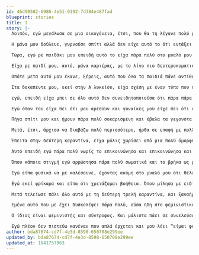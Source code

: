 ```yaml
---
id: 46d90582-6986-4e51-9192-7d384e487fad
blueprint: stories
title: Ι
story: |-
  Λοιπόν, εγώ μεγάλωσα σε μια οικογένεια, έτσι, που θα τη λέγανε πολύ μητριαρχική, με την έννοια του ότι δεν μεγάλωσα τόσο πολύ με το στερεότυπο που μας δίνει η πατριαρχία, ειδικά στην Ελλάδα, ότι είναι η γυναίκα. 

  Η μάνα μου δούλευε, γυρνούσε σπίτι αλλά δεν είχε αυτό το ότι εντάξει τώρα είμαι μάνα οπότε θα τα αναλάβω όλα πάνω μου. Δεν ήταν ακριβώς ότι τα μοιραζόταν με τον πατέρα μου γιατί υπερεργαζότανε, αλλά είχε βρει έναν τρόπο ώστε να μην έχει πάρει όλο αυτό που η πατριαρχία λέει ότι είναι μητρότητα. Δηλαδή ότι σφάζομαι οπωσδήποτε για τα παιδιά μου, είναι πάντα τα παιδιά μου προτεραιότητα και επίσης δεν είδα ποτέ τη μάνα μου να είναι παθητική προς οποιοδήποτε παλιμπαιδισμό του πατέρα γιατί ο άνδρας στην πατριαρχία έχει αυτό το να μπορεί να είναι έφηβος για πάντα και η γυναίκα να πρέπει να είναι από πίσω και να τον μαζεύει σε μια ετεροκανονική σχέση. Και επίσης αυτό που είχα πάντα σαν πρότυπο και από τις γιαγιάδες μου ήδη ήταν το ότι πρέπει να μάθεις ότι δεν πρέπει ποτέ να εξαρτηθείς από έναν άντρα. Το οποίο η μητέρα μου το μετέφρασε ότι πρέπει να σπουδάσεις, να ξέρεις ότι θα έχεις πάντα τη δουλειά σου, ότι θα μπορείς να ξεφύγεις από ένα πλαίσιο σχέσης όπου είσαι εξαρτημένη και δεν μπορείς να φύγεις γιατί αν φύγεις θα πεθάνεις της πείνας. 

  Τώρα, εγώ ρε παιδάκι μου επειδή αυτό το είχα πάρα πολύ στο μυαλό μου ότι έτσι λειτουργεί και οι γυναίκες πάντα θα δουλεύουνε και είναι νομικές, έχουν τα λεφτά τους και δεν ρωτάνε ποτέ τον άντρα τους τι θα κάνουν τα λεφτά τους, θεωρούσα ότι είναι έτσι και η πρώτη μου επαφή με σπίτι που η γυναίκα είτε το παρουσιάζουν ως δικές τους επιλογές και δεν ξέρω κατά πόσο ήταν όντως μια συνειδητή επιλογή να κάτσει σπίτι να μεγαλώσει τα παιδιά όσο ο άντρας βγαίνει, δουλεύει και δεν έχει καμία εμπλοκή, θυμάμαι ότι με είχε ξενίσει πάρα πολύ, είχα δυσκολευτεί πάρα πολύ ακόμα και να κάνω παρέα με αυτά τα παιδάκια στο σχολείο που δεν είχα τη συνειδητοποίηση του φεμινισμού απλά ήξερα ότι εμένα η οικογένεια μου δεν λειτουργεί έτσι. 

  Είχα ρε παιδί μου, αυτό, μάνα καριέρας, με το λίγο πιο δευτεροκυματικό του φεμινισμού. Αργότερα όμως κι επειδή κι εγώ είμαι παιδί έτσι των zeros, εντάξει, δεν μπορούσα να πω ότι αντιλαμβανόμουν τόσο πολύ την πατριαρχία, με την έννοια ότι είχα πάντα θέματα με το σώμα μου, είχα διατροφικές διαταραχές, δεν μου άρεσε….ένιωθα ότι έχω μικρό στήθος, ότι δεν είμαι τόσο ωραία, έχω παραπάνω τριχοφυΐα, αλλά αυτά δεν τα είχα μεταφράσει ποτέ στο ότι προέρχεται από την πατριαρχία και είχα μάθει να τα μισώ αυτά στον εαυτό μου. Να με βλέπω πάντα ως χοντρή, πάντα ως άσχημη και πίστευα ότι φταίει κάτι μέσα μου, ότι εγώ είμαι έτσι πρώτον αλλά κι εγώ δεν μπορώ να μ’αγαπήσω γιατί εγώ είμαι χαλασμένη. 

  Οπότε μετά αυτό μου έκανε, ξέρεις, αυτό που όλα τα παιδιά πάνε αντίθετα στους γονείς τους, εμένα με έκανε έτσι να βλέπω τις φεμινίστριες ως αυτές τις τρελές με τις αξύριστες μασχάλες, που είναι υπερβολικές και έλα μωρέ αφού ψηφίζουμε και δουλεύουμε είμαστε μια χαρά. 

  Στα δεκαπέντε μου, εκεί στην Α λυκείου, είχα σχέση με έναν τύπο που ήτανε αυτό που ονειρευόμουν γιατί ήταν έτσι 2-3 χρόνια μεγαλύτερος, μόλις είχε τελειώσει το σχολείο, σπούδαζε σκηνοθεσία, ήτανε vegan, ήταν ανθρωπιστής, ήτανε χίπις, οπότε είπα, wow, έχω πιάσει την καλή, ήτανε έτσι. πανέμορφος, όλες μου οι φίλες -γιατί είχα ήδη μπει στους εναλλακτικούς, με πολλά εισαγωγικά, κύκλους του λυκείου- ξέρεις, ζηλεύανε, και πότε θα έρθει αυτός να είμαστε όλοι μαζί, 

  εγώ, επειδή είχα μπει σε όλο αυτό δεν συνειδητοποιούσα ότι πάρα πάρα πολλές φορές το “είσαι πάρα πολύ βαμμένη, γιατί είσαι πάρα πολύ βαμμένη;”, “αυτό που φοράς είναι πάρα πολύ κοντό”, “γιατί φοράς τακούνια;” ή έχουμε βγει “γιατί τρως τόσο πολύ;”, εγώ δεν το έβλεπα ώς κακοποίηση, το έβλεπα ως ότι “κοίτα το αγόρι μου προσπαθεί να με κάνει κι εμένα την τέλεια, vegan, καλλιτέχνιδα”, απλά κάτι μέσα μου ένιωθε τρελή πίεση. Δηλαδή ένιωθα ότι δεν ήθελα να τον βλέπω. Θυμάμαι, έχουμε πάει διακοπές με τους γονείς μου, τελευταίες διακοπές που πήγα μαζί τους και με έπαιρνε τηλέφωνο και είχε έρθει ο καλύτερος μου φίλος, ο οποίος, όχι ότι έχει σημασία αλλά είναι και πάρα πολύ γκέι ρε παιδάκι μου, δεν έχει καμία σημασία απλά ξέρεις είναι το έξτρα της πατριαρχίας, και τον άκουσε από πίσω να μιλάει και μου ούρλιαζε, ότι ποιος είναι αυτός, και είσαι με άλλον άντρα, και που είσαι και μου είχες πει..και εγώ ήμουν 15.. 

  Εγώ όταν του είχα πει ότι μου αρέσουν και γυναίκες μου είχε πει ότι όλο αυτό είναι στο κεφάλι μου και απλά περνάω τη φάση μου και ότι εμείς είμαστε φτιαγμένοι ο ένας για τον άλλον οπότε εντάξει, δεν δίνει σημασία σε αυτό. Μέχρι που κάποια στιγμή βρεθήκαμε σε ένα πάρτυ, εγώ για κάποιο λόγο απέφευγα πάρα πολύ να κάνω σεξ μαζί του, και σε αυτό το πάρτυ έγινε πάρα πολύ παραβιαστικός, εντέλει με βίασε, εγώ δεν το συνειδητοποίησα, και κάποια στιγμή εκεί στη Δευτέρα, Τρίτη Λυκείου, άρχισα να εμπλέκομαι πολύ έντονα με το αντιφασιστικό και το εργατικό κίνημα, και κάποια στιγμή ήμουνα, αφού έχω δώσει πανελλήνιες σε ένα τύπου ρεμπέτικο πάρτυ και γνωρίζω μια κοπέλα η οποία ήρθε πάρα πολύ σκασμένη από τα δικά της και εμένα μου βγήκε μια φροντιστικότητα από το πουθενά, ότι “τι έχεις; να σε βοηθήσω;” και μου λέει “τίποτα, απλά είδα τον βιαστή μου”. Εγώ παθαίνω σοκ γιατί μέχρι τότε δεν έχω ξαναμιλήσει, δεν έχω ξαναέρθει σε επαφή με επιζώσα. Δηλαδή είχα τον βιασμό στο μυαλό μου ως αυτό που γίνεται σε ένα σοκάκι, τα βράδια και είναι μια στις χίλιες, οπότε δεν θα έρθω ποτέ στη ζωή μου σε επαφή με θύμα βιασμού και είναι κάτι πάρα πολύ μακρυά από μένα. Και αρχίζουμε να μιλάμε, και έγινε πάρα πολύ συναισθηματική και ήτανε και μεθυσμένη οπότε έκανε ένα oversharing τεράστιο και άρχισε αυτό που μου λέει να είναι αυτό που έχω βιώσει ακριβώς. Και είναι η πρώτη φορά που θυμάμαι ότι γύρισα και πάρα πολύ κυνικά της είπα “Α, αυτό μου έχει συμβεί και μένα”. Και ότι πάγωσε και μετά συνειδητοποίησα και λέω “Ω σκατά, αυτό μου έχει συμβεί και μένα. 

  Πήγα σπίτι μου και ήμουν πάρα πολύ σοκαρισμένη και έβαλα τα γεγονότα κάτω και είπα ότι οκ γιατί δεν είπα ποτέ σε κανέναν τι συνέβη; Και γιατί εγώ ήταν βίαιο και είχα παγώσει αλλά δεν το μετέφρασα ποτέ; Και άρχισα να διαβάζω για τον ενδοσυντροφικό βιασμό, στον οποίο εγώ δεν πίστευα γιατί στο μυαλό μου ήταν ότι αφού καυλώνεις πάντα με αυτόν πως γίνεται να σε βιάσει ξέρω ’γώ. 

  Μετά, έτσι, άρχισα να διαβάζω πολύ περισσότερο, ήρθα σε επαφή με πολλά φεμινιστά, ήμουν ήδη στο queer κίνημα, είχα πιάσει και τη δουλειά μου σε έναν queer θίασο, και μετά με την δολοφονία του Ζακ ήρθα σε πάρα πολύ έντονη επαφή όντως με το φεμινιστικό κίνημα. Δηλαδή πήγα στις πρώτες μου συνελεύσεις και άρχισα να μιλάω πολύ και βρήκα τη Σοφία την κουμπάρα μου και αρχίσαμε πολύ, πολύ να μιλάμε και θυμάμαι ότι το πρώτο έτσι εύσημο που πήρα ούσα φεμινίστρια, μου είναι ακόμα πάρα πολύ δύσκολο να πω ότι είμαι είτε φεμινίστρια είτε ακτιβίστρια, δηλαδή νιώθω ότι είναι πάρα πολύ βαρείς τίτλοι, ήταν όταν κάποια στιγμή κάτι έλεγε ένας φίλος μας ο οποίος είναι ψάλτης και του απάντησα, που ήταν η πρώτη φορά με σεβασμό που απάντησα σε άνθρωπο που μιλάει για τη θρησκεία και του λέει η Σοφία “Κράτα το αυτό γιατί η Ιωάννα είναι η πιο σκληροπυρηνική φεμινίστρια που ξέρω". Όποτε ήταν το πρώτο εύσημο ότι “Wow, αυτό το άτομο το οποίο για μένα είναι πάνω σε ένα βάραθρο για το τι πρέπει να είμαι σαν άνθρωπος, με αναγνωρίζει. 

  Έπειτα στην δεύτερη καραντίνα, είχα μόλις χωρίσει από μια πολύ όμορφη σχέση που είχα 2,5 χρόνια, που ήταν πολύ όμορφος ο χωρισμός μείναμε πολύ καλοί φίλοι, οπότε εγώ είχα επουλώσει πάρα πολλές από τις πληγές του να έχεις πολύ κακή σχέση στα 15 σου γιατί κι αργότερα είχα σχέσεις αλλά πάλι κινούνταν γύρω από αυτό το πατριαρχικό τρόπο συνύπαρξης. Ψιλοξέχασα ότι όλα αυτά που διαβάζω είναι ακόμα κοντά μου, δηλαδή υπάρχουν ακόμα εκεί έξω. Το έβλεπα λίγο ακαδημαϊκό φεμινισμό. Και γνώρισα έναν τύπο με τον οποίο υπήρξε πάρα πολύ πάθος πάρα πολύ νωρίς και αυτός μου είχε επικοινωνήσει το ότι έχει θέματα, ζητήματα με την ψυχική του υγεία, ήξερα ότι παίρνει φαρμακευτική αγωγή, επειδή στο σπίτι μου έχω δυο επιζήσαντες από απόπειρες δεν μου φάνηκε καν περίεργο. 

  Αυτό επειδή εγώ πάρα πολύ νωρίς το επικοινώνησα και επικοινώνησα και το ότι έχω βιαστεί και ότι πάρα πολλές φορές μου είναι δύσκολο, ότι χρειάζομαι κάποιο χρόνο, ότι βιώνω το σεξ με έναν πάρα πολύ διαφορετικό τρόπο, αυτά άρχισε να τα εργαλειοποιεί πάρα πολύ νωρίς στη σχέση. Άρχισε με πάρα πολύ λίγα πράγματα, πάρα πολύ μικρά, όπως, είχε έρθει στη δουλειά μου και εγώ δεν μπορούσα να του δώσω σημασία γιατί δούλευα και μου έκανε μούτρα και όταν εγώ συνειδητοποίησα ότι το έκανε για αυτό μου είπε “Όχι, όχι είναι απλά έτσι η κατάθλιψη, οπότε εκεί που είμαι καλά, παύω να είμαι καλά”. Μετά έγινε αυτό όλο και πιο έντονο, όλο και πιο έντονο, όλο και πιο έντονο κι έφτασε σε ένα σημείο, είχε βρει πάρα πολύ ύπουλους τρόπους να με κακοποιεί και σωματικά πέρα από τη ψυχολογική κακοποίηση όπου μετά ας πούμε -το προηγούμενο βράδυ μπορεί να με είχε σπάσει στο ξύλο, να μάζευα κυριολεκτικά τα αίματα μου από κάτω και το επόμενο πρωί να μου έλεγε ότι “δεν το θυμάμαι, έπαθα μπλοκ άουτ, είναι από τα χάπια μου, πρέπει να αλλάξω τα χάπια μου”. 

  Όπου κάποια στιγμή εγώ αρρώστησα πάρα πολύ σωματικά και το βρήκα ως μια ευκαιρία να πάω στο πατρικό μου, γιατί μέναμε μαζί. Οπότε είπα ότι πρέπει να πάω, να πάρω τα χαρτιά μου, μπορεί να πάθω κάτι, να τα έχουμε αν πάμε στο νοσοκομείο, να έχω το ΑΜΚΑ μου, το βιβλιάριο μου κλπ. Και έφυγα και όντως χειροτέρεψε αλλά το εργαλειοποίηση πάρα πολύ για να ξεφύγω από αυτό το περιβάλλον. Αυτός άρχισε να λέει ότι θα αυτοκτονήσει κι έφτασε στο σημείο να μου στέλνει μηνύματα να μου λέει ότι “Θα αυτοκτονήσω και στο γράμμα γράφω ότι φταις εσύ και θα ζεις με αυτό για πάντα. Είναι το κρίμα στο λαιμό σου.” Μέχρι που κάποια στιγμή από την πάρα πολύ απειλή αυτός έπαθε ένα, εγώ θεωρούσα ότι είναι ψυχοσικό επεισόδιο. Βγήκε έξω, εγώ πήρα τηλέφωνο την αστυνομία γιατί εγώ όντως φοβήθηκα πάρα πολύ και για αυτόν και για ανθρώπους γύρω του, γιατί πάρα πολύ συχνά έβγαζε βία και προς άτομα γύρω του που εγώ έβαζα το σώμα μου ανάμεσα και εντέλει μεταφραζόταν βία σε μένα και εντέλει κατέληξε να γίνει βίαιη εισαγωγή του σε ίδρυμα που εκεί έγινε, μου είπαν οι γονείς του ότι θέλει να μου μιλήσει η γιατρός που τον έχει αναλάβει γιατί θεωρεί ότι δεν της τα λέει όλα, για να ξέρει τι αγωγή πρέπει να του δώσει, αν είναι πιο σοβαρή η κατάσταση από ότι κρίνουνε. 

  Εγώ είπα φυσικά να με καλέσουνε, έχοντας ακόμη στο μυαλό μου ότι θέλω να τον προστατεύσω, και με πήρε τηλέφωνο και μου είπε ότι “αυτό στο λέω off the record, δεν στο έχω πει ποτέ, δεν το γνωρίζεις, δεν ξέρω τι να κάνω αυτή τη στιγμή, όλοι οι υπόλοιποι γιατροί λένε ότι πρέπει να τον βγάλουμε γιατί όντως δεν έχει τίποτα και όλο αυτό κρίνουμε ότι είναι από προσπάθεια χειραγώγησης, δεν ισχύει δηλαδή τίποτα από αυτά που σου έχει πει, δεν βλέπουμε κανέναν άνθρωπο με αυτοκτονική τάση ή ακόμα και θέματα ψυχικής υγείας που να μπορούν διαγνωστούν, μου λέει, απλά εγώ φοβάμαι για σένα ως γυναίκα προς γυναίκα, βρες έναν τρόπο να μείνεις μακρυα του, δεν μπορώ να κάνω τίποτα αν εσύ η ίδια δεν θέλεις να το πας δικαστικά.” 

  Εγώ εκεί φρίκαρα και είπα ότι χρειάζομαι βοήθεια. Όπου μίλησα με ειδικούς, το αναλάβανε οι δικηγόροι. Ε δεν το πήγαμε εντέλει ποτέ δικαστικά γιατί δεν ήθελα να βιώσω τον επανατραυματισμό του να πρέπει να τα λέω συνέχεια σε μπάτσους, σε δικηγόρους, σε εισαγγελείς, σε ιατροδικαστές, σε ανακριτές, να αρχίσουνε να μου λένε “ναι αλλά εσύ γιατί δεν έφυγες, αφού ήταν όμως σχέση σου, βρε μήπως τα βλέπεις λίγο υπερβολικά, μήπως δεν είναι έτσι”, και το άφησα. 

  Μετά τελείωσε πάλι όλο αυτό με τη δεύτερη τρελή καραντίνα, και ξαναήρθα σε επαφή με άτομα τα οποία είχα χάσει λόγω αυτής της σχέσης, γιατί δεν με άφηνε να βλέπω τους φίλους μου, να γυρνάω στο σπίτι μου, ούτε να κάνω μπάνιο δεν με άφηνε ας πούμε μερικές φορές, πόσο μάλλον να δω φίλους. Το επικοινώνησα και είπαμε ότι πρέπει να γίνει μάλλον και κάτι συλλογικά. Έπειτα, ενώ το συζητούσαμε και κάναμε καλέσματα και κάπως δεν βγήκε, μετά έσκασε το me too ως τεράστια έκρηξη, και κάποια στιγμή μια φίλη μας την ακολούθησε ένα βανάκι και είπαμε οκ πλέον πρέπει να προστατεύσουμε η μια την άλλη. Και εκεί έγινε το κάλεσμα που είπαμε ότι χρειαζόμαστε μια φεμινιστική συλλογικότητα που θα είναι στις γειτονιές και δεν θα είναι ένας κεντρικός φεμινισμός που βγάζει 10 καλέσματα, γράφει και 20 κείμενα και είναι αυτό. Χρειαζόμαστε να προστατεύσουμε η μια την άλλη. Κι αυτό έχει πάει πάρα πολύ όμορφα, παρόλη τη δυσκολία του ότι μας ήρθε κάτι που δεν περιμέναμε. Και αυτό είναι πάνω κάτω. 

  Εμένα αυτό που με έχει δυσκολέψει πάρα πολύ, ούσα ήδη στο φεμινιστικό κίνημα και μπαίνοντας σε μια κακοποιητική σχέση έχοντας όλη την πληροφορία του τι σημαίνει η ενδοσυντροφική κακοποιηση, τι σημαίνει έμφυλη βία, τι σημαίνει πατριαρχία, όταν μου ήρθε εγώ δεν μπορούσα να το αναγνωρίσω. Δηλαδή όταν μπήκα εγώ σ’αυτή την κατάσταση μου πήρε πάρα πολύ καιρό να κατανοήσω τη διάσταση και έβλεπα παντού ότι όντως αυτά που μου λέει για τα οποία του φταίω εγώ ότι φταίω εγώ. Μου έλεγε μάλιστα, πως γίνεται να πηγαίνεις στις συνελεύσεις και εσύ να μην έχεις κάνει τίποτα για τον βιαστή σου. Ή ότι είσαι κακή φεμινίστρια για αυτό κι αυτό τον λόγο.  Ο κακοποιητής μου \[τα έλεγε αυτά]. Οπότε ξέρεις, η πατριαρχία είναι τόσο βαθειά ριζωμένη μέσα μας όπου ακόμα κι όταν έχουμε διαβάσει όλα τα βιβλία, όλα τα κείμενα, έχουμε πάει σ’ όλες τις συνελεύσεις, δεν μπορούμε να την αναγνωρίσουμε και δεν ευθυνόμαστε εμείς γι’ αυτό.

  Ο ίδιος είναι φεμινιστής και σύντροφος. Και μάλιστα πάει σε συνελεύσεις σε κινηματικούς χώρους. Είναι το κλασικό. Υπάρχει πάρα πολύ στο κίνημα αυτό το πράγμα. Η βιτρίνα του “εγώ είμαι αλληλέγγυος. Πέρα από το πόσους μάτσο συντρόφους που έχουμε που λένε “θα σας περιφρουρήσουμε την πορεία γιατί είσαστε γυναικούλες και δεν μπορείτε μόνες σας”, δηλαδή έχουμε αυτό από τη μία, έχουμε τους συντρόφους που λένε “ναι θα σας στηρίξουμε” αλλά δεν κατεβαίνουνε ποτέ στο δρόμο, δεν βάζουνε ποτέ το σώμα τους μπροστά από τις συντρόφισσες τους, όχι προστατευτικά αλλά γιατί όντως η πατριαρχία και αυτό το σύστημα είναι κάτι που πιέζει και τα σώματα των αρρενοπωτήτων, όχι μόνο τα δικά μας. Είναι το ίδιο ας πούμε που είδαμε τώρα με την κατάσταση στο Αφγανιστάν. Ξαφνικά όλοι οι αλληλέγγυοι βγήκαν ισλαμοφοβικοί. Όλοι. Δηλαδή μεταφράζεται με αυτόν τον τρόπο. 

  Εγώ πλέον δεν πιστεύω κανέναν που απλά έρχεται και μου λέει “είμαι φεμινιστής” ή που συμμετέχει όντως στο φεμινιστικό κίνημα. Οι πράξεις σου, ποια από τα κομμάτια της πατριαρχίας τα οποία έχεις εσωτερικεύσει, δουλεύεις κάθε μέρα; Είναι πάρα πολύ βίαιο, είναι πάρα πολύ επίπονο είναι πάρα πολύ δύσκολο κάθε μέρα, όταν σου βγαίνει να πεις ξέρω εγώ.. εμένα αυτό μου έχει βγει πάρα πολύ άσχημα, ωστόσο ο σύντροφος μου με απατούσε κιόλας, και μου είχε βγει, η πρώτη μου σκέψη ήταν το ότι “εντάξει, με απατάς που με απατάς, απάτησε με με μια που να είναι καλύτερη από μένα, με αυτή, ξέρω γω, που είναι χοντρή;” Και ξέρεις μετά σκέφτηκα ότι “τι λες, ποιο σώμα κρίνεις, με ποιο δικαίωμα κρίνεις ένα σώμα, και τι είναι αυτό, από που βγήκε αυτός ο λόγος του μάτσο πατριάρχη; Αυτά δεν είναι τα δικά σου λόγια.” Δεν μισείς την άλλη γυναίκα. Δεν ευθύνεται η άλλη γυναίκα.
author: bda87674-cd7f-4e3d-8598-650708e299ee
updated_by: bda87674-cd7f-4e3d-8598-650708e299ee
updated_at: 1641757963
---
```

